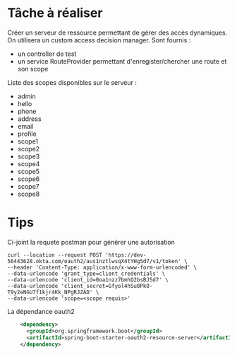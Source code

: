 # Tâche à réaliser

Créer un serveur de ressource permettant de gérer des accès dynamiques. On utilisera un custom access decision
manager. Sont fournis :
- un controller de test
- un service RouteProvider permettant d'enregister/chercher une route et son scope


Liste des scopes disponibles sur le serveur :
- admin
- hello
- phone
- address
- email
- profile
- scope1
- scope2
- scope3
- scope4
- scope5
- scope6
- scope7
- scope8


# Tips

Ci-joint la requete postman pour générer une autorisation

```
curl --location --request POST 'https://dev-56443628.okta.com/oauth2/aus1nztlwsqX4tYHg5d7/v1/token' \
--header 'Content-Type: application/x-www-form-urlencoded' \
--data-urlencode 'grant_type=client_credentials' \
--data-urlencode 'client_id=0oa1nzz7bmhQ2bsBJ5d7' \
--data-urlencode 'client_secret=Gfyol4hSu0PkO-T9y2eNGU7f1kjr4Kk_NPgRJZAD' \
--data-urlencode 'scope=<scope requis>'
```

La dépendance oauth2

```xml
    <dependency>
      <groupId>org.springframework.boot</groupId>
      <artifactId>spring-boot-starter-oauth2-resource-server</artifactId>
    </dependency>
```
